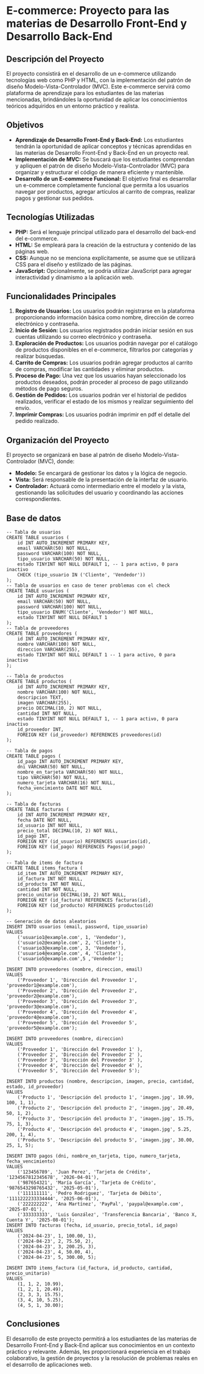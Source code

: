 # E-commerce: Proyecto para las materias de Desarrollo Front-End y Desarrollo Back-End

## Descripción del Proyecto

El proyecto consistirá en el desarrollo de un e-commerce utilizando tecnologías web como PHP y HTML, con la implementación del patrón de diseño Modelo-Vista-Controlador (MVC). Este e-commerce servirá como plataforma de aprendizaje para los estudiantes de las materias mencionadas, brindándoles la oportunidad de aplicar los conocimientos teóricos adquiridos en un entorno práctico y realista.

## Objetivos

- **Aprendizaje de Desarrollo Front-End y Back-End:** Los estudiantes tendrán la oportunidad de aplicar conceptos y técnicas aprendidas en las materias de Desarrollo Front-End y Back-End en un proyecto real.
- **Implementación de MVC:** Se buscará que los estudiantes comprendan y apliquen el patrón de diseño Modelo-Vista-Controlador (MVC) para organizar y estructurar el código de manera eficiente y mantenible.
- **Desarrollo de un E-commerce Funcional:** El objetivo final es desarrollar un e-commerce completamente funcional que permita a los usuarios navegar por productos, agregar artículos al carrito de compras, realizar pagos y gestionar sus pedidos.

## Tecnologías Utilizadas

- **PHP:** Será el lenguaje principal utilizado para el desarrollo del back-end del e-commerce.
- **HTML:** Se empleará para la creación de la estructura y contenido de las páginas web.
- **CSS:** Aunque no se menciona explícitamente, se asume que se utilizará CSS para el diseño y estilizado de las páginas.
- **JavaScript:** Opcionalmente, se podría utilizar JavaScript para agregar interactividad y dinamismo a la aplicación web.

## Funcionalidades Principales

1. **Registro de Usuarios:** Los usuarios podrán registrarse en la plataforma proporcionando información básica como nombre, dirección de correo electrónico y contraseña.
2. **Inicio de Sesión:** Los usuarios registrados podrán iniciar sesión en sus cuentas utilizando su correo electrónico y contraseña.
3. **Exploración de Productos:** Los usuarios podrán navegar por el catálogo de productos disponibles en el e-commerce, filtrarlos por categorías y realizar búsquedas.
4. **Carrito de Compras:** Los usuarios podrán agregar productos al carrito de compras, modificar las cantidades y eliminar productos.
5. **Proceso de Pago:** Una vez que los usuarios hayan seleccionado los productos deseados, podrán proceder al proceso de pago utilizando métodos de pago seguros.
6. **Gestión de Pedidos:** Los usuarios podrán ver el historial de pedidos realizados, verificar el estado de los mismos y realizar seguimiento del envío.
7. **Imprimir Compras:** Los usuarios podrán imprimir en pdf el detalle del pedido realizado.

## Organización del Proyecto

El proyecto se organizará en base al patrón de diseño Modelo-Vista-Controlador (MVC), donde:

- **Modelo:** Se encargará de gestionar los datos y la lógica de negocio.
- **Vista:** Será responsable de la presentación de la interfaz de usuario.
- **Controlador:** Actuará como intermediario entre el modelo y la vista, gestionando las solicitudes del usuario y coordinando las acciones correspondientes.

## Base de datos

```
-- Tabla de usuarios
CREATE TABLE usuarios (
    id INT AUTO_INCREMENT PRIMARY KEY,
    email VARCHAR(50) NOT NULL,
    password VARCHAR(100) NOT NULL,
    tipo_usuario VARCHAR(50) NOT NULL,
    estado TINYINT NOT NULL DEFAULT 1, -- 1 para activo, 0 para inactivo
    CHECK (tipo_usuario IN ('Cliente', 'Vendedor'))
);
-- Tabla de usuarios en caso de tener problemas con el check
CREATE TABLE usuarios (
    id INT AUTO_INCREMENT PRIMARY KEY,
    email VARCHAR(50) NOT NULL,
    password VARCHAR(100) NOT NULL,
    tipo_usuario ENUM('Cliente', 'Vendedor') NOT NULL,
    estado TINYINT NOT NULL DEFAULT 1
);
-- Tabla de proveedores
CREATE TABLE proveedores (
    id INT AUTO_INCREMENT PRIMARY KEY,
    nombre VARCHAR(100) NOT NULL,
    direccion VARCHAR(255),
    estado TINYINT NOT NULL DEFAULT 1 -- 1 para activo, 0 para inactivo
);

-- Tabla de productos
CREATE TABLE productos (
    id INT AUTO_INCREMENT PRIMARY KEY,
    nombre VARCHAR(100) NOT NULL,
    descripcion TEXT,
    imagen VARCHAR(255),
    precio DECIMAL(10, 2) NOT NULL,
    cantidad INT NOT NULL,
    estado TINYINT NOT NULL DEFAULT 1, -- 1 para activo, 0 para inactivo
    id_proveedor INT,
    FOREIGN KEY (id_proveedor) REFERENCES proveedores(id)
);

-- Tabla de pagos
CREATE TABLE pagos (
    id_pago INT AUTO_INCREMENT PRIMARY KEY,
    dni VARCHAR(50) NOT NULL,
    nombre_en_tarjeta VARCHAR(50) NOT NULL,
    tipo VARCHAR(50) NOT NULL,
    numero_tarjeta VARCHAR(16) NOT NULL,
    fecha_vencimiento DATE NOT NULL
);

-- Tabla de facturas
CREATE TABLE facturas (
    id INT AUTO_INCREMENT PRIMARY KEY,
    fecha DATE NOT NULL,
    id_usuario INT NOT NULL,
    precio_total DECIMAL(10, 2) NOT NULL,
    id_pago INT,
    FOREIGN KEY (id_usuario) REFERENCES usuarios(id),
    FOREIGN KEY (id_pago) REFERENCES Pagos(id_pago)
);

-- Tabla de items de factura
CREATE TABLE items_factura (
    id_item INT AUTO_INCREMENT PRIMARY KEY,
    id_factura INT NOT NULL,
    id_producto INT NOT NULL,
    cantidad INT NOT NULL,
    precio_unitario DECIMAL(10, 2) NOT NULL,
    FOREIGN KEY (id_factura) REFERENCES facturas(id),
    FOREIGN KEY (id_producto) REFERENCES productos(id)
);

-- Generación de datos aleatorios
INSERT INTO usuarios (email, password, tipo_usuario)
VALUES
    ('usuario1@example.com', 1, 'Vendedor'),
    ('usuario2@example.com', 2, 'Cliente'),
    ('usuario3@example.com', 3, 'Vendedor'),
    ('usuario4@example.com', 4, 'Cliente'),
    ('usuario5@example.com',5 ,'Vendedor');

INSERT INTO proveedores (nombre, direccion, email)
VALUES
    ('Proveedor 1', 'Dirección del Proveedor 1', 'proveedor1@example.com'),
    ('Proveedor 2', 'Dirección del Proveedor 2', 'proveedor2@example.com'),
    ('Proveedor 3', 'Dirección del Proveedor 3', 'proveedor3@example.com'),
    ('Proveedor 4', 'Dirección del Proveedor 4', 'proveedor4@example.com'),
    ('Proveedor 5', 'Dirección del Proveedor 5', 'proveedor5@example.com');

INSERT INTO proveedores (nombre, direccion)
VALUES
    ('Proveedor 1', 'Dirección del Proveedor 1' ),
    ('Proveedor 2', 'Dirección del Proveedor 2' ),
    ('Proveedor 3', 'Dirección del Proveedor 3' ),
    ('Proveedor 4', 'Dirección del Proveedor 4' ),
    ('Proveedor 5', 'Dirección del Proveedor 5');

INSERT INTO productos (nombre, descripcion, imagen, precio, cantidad, estado, id_proveedor)
VALUES
    ('Producto 1', 'Descripción del producto 1', 'imagen.jpg', 10.99, 100, 1, 1),
    ('Producto 2', 'Descripción del producto 2', 'imagen.jpg', 20.49, 50, 1, 2),
    ('Producto 3', 'Descripción del producto 3', 'imagen.jpg', 15.75, 75, 1, 3),
    ('Producto 4', 'Descripción del producto 4', 'imagen.jpg', 5.25, 200, 1, 4),
    ('Producto 5', 'Descripción del producto 5', 'imagen.jpg', 30.00, 25, 1, 5);

INSERT INTO pagos (dni, nombre_en_tarjeta, tipo, numero_tarjeta, fecha_vencimiento)
VALUES
    ('123456789', 'Juan Perez', 'Tarjeta de Crédito', '1234567812345678', '2026-04-01'),
    ('987654321', 'María García', 'Tarjeta de Crédito', '9876543298765432', '2025-05-01'),
    ('111111111', 'Pedro Rodriguez', 'Tarjeta de Débito', '1111222233334444', '2025-06-01'),
    ('222222222', 'Ana Martínez', 'PayPal', 'paypal@example.com', '2025-07-01'),
    ('333333333', 'Luis González', 'Transferencia Bancaria', 'Banco X, Cuenta Y', '2025-08-01');
INSERT INTO facturas (fecha, id_usuario, precio_total, id_pago)
VALUES
    ('2024-04-23', 1, 100.00, 1),
    ('2024-04-23', 2, 75.50, 2),
    ('2024-04-23', 3, 200.25, 3),
    ('2024-04-23', 4, 50.00, 4),
    ('2024-04-23', 5, 300.00, 5);

INSERT INTO items_factura (id_factura, id_producto, cantidad, precio_unitario)
VALUES
    (1, 1, 2, 10.99),
    (1, 2, 1, 20.49),
    (2, 3, 3, 15.75),
    (3, 4, 10, 5.25),
    (4, 5, 1, 30.00);
```

## Conclusiones

El desarrollo de este proyecto permitirá a los estudiantes de las materias de Desarrollo Front-End y Back-End aplicar sus conocimientos en un contexto práctico y relevante. Además, les proporcionará experiencia en el trabajo colaborativo, la gestión de proyectos y la resolución de problemas reales en el desarrollo de aplicaciones web.
